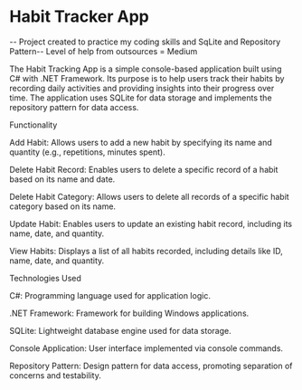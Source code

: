 # Habit Tracker App

-- Project created to practice my coding skills and SqLite and Repository Pattern-- Level of help from outsources = Medium

The Habit Tracking App is a simple console-based application built using C# with .NET Framework. Its purpose is to help users track their habits by recording daily activities and providing insights into their progress over time. The application uses SQLite for data storage and implements the repository pattern for data access.

Functionality

Add Habit: Allows users to add a new habit by specifying its name and quantity (e.g., repetitions, minutes spent).

Delete Habit Record: Enables users to delete a specific record of a habit based on its name and date.

Delete Habit Category: Allows users to delete all records of a specific habit category based on its name.

Update Habit: Enables users to update an existing habit record, including its name, date, and quantity.

View Habits: Displays a list of all habits recorded, including details like ID, name, date, and quantity.

Technologies Used

C#: Programming language used for application logic.

.NET Framework: Framework for building Windows applications.

SQLite: Lightweight database engine used for data storage.

Console Application: User interface implemented via console commands.

Repository Pattern: Design pattern for data access, promoting separation of concerns and testability.
